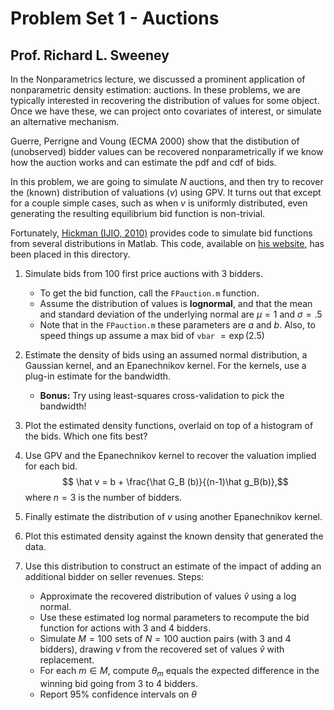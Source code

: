 # Problem Set 1 - Auctions
## Prof. Richard L. Sweeney

In the Nonparametrics lecture, we discussed a prominent application of nonparametric density estimation: auctions. In these problems, we are typically interested in recovering the distribution of values for some object. Once we have these, we can project onto covariates of interest, or simulate an alternative mechanism. 

Guerre, Perrigne and Voung (ECMA 2000) show that the distibution of (unobserved) bidder values can be recovered nonparametrically if we know how the auction works and can estimate the pdf and cdf of bids. 

In this problem, we are going to simulate $N$ auctions, and then try to recover the (known) distribution of valuations ($v$) using GPV. It turns out that except for a couple simple cases, such as when $v$ is uniformly distributed, even generating the resulting equilibrium bid function is non-trivial. 

Fortunately, [Hickman (IJIO, 2010)](https://www.sciencedirect.com/science/article/pii/S0167718709001076) provides code to simulate bid functions from several distributions in Matlab. This code, available on [his website](http://home.uchicago.edu/hickmanbr/research.html), has been placed in this directory. 

1. Simulate bids from 100 first price auctions with 3 bidders. 
    - To get the bid function, call the `FPauction.m` function. 
    - Assume the distribution of values is **lognormal**, and that the mean and standard deviation of the underlying normal are $\mu = 1$ and $\sigma = .5$ 
    - Note that in the `FPauction.m` these parameters are $a$ and $b$. Also, to speed things up assume a max bid of `vbar` $= \exp(2.5)$

2. Estimate the density of bids using an assumed normal distribution, a Gaussian kernel, and an Epanechnikov kernel. For the kernels, use a plug-in estimate for the bandwidth. 
    - **Bonus:** Try using least-squares cross-validation to pick the bandwidth!

3. Plot the estimated density functions, overlaid on top of a histogram of the bids. Which one fits best?

4. Use GPV and the Epanechnikov kernel to recover the valuation implied for each bid. 
$$ \hat v = b + \frac{\hat G_B (b)}{(n-1)\hat g_B(b)},$$ where $n=3$ is the number of bidders.

5. Finally estimate the distribution of $v$ using another Epanechnikov kernel. 

6. Plot this estimated density against the known density that generated the data. 

7. Use this distribution to construct an estimate of the impact of adding an additional bidder on seller revenues. Steps:
    - Approximate the recovered distribution of values $\hat v$ using a log normal. 
    - Use these estimated log normal parameters to recompute the bid function for actions with 3 and 4 bidders. 
    - Simulate $M = 100$ sets of $N=100$ auction pairs (with 3 and 4 bidders), drawing $v$ from the recovered set of values $\hat v$ with replacement.
    - For each $m \in M$, compute $\theta_m$ equals the expected difference in the winning bid going from 3 to 4 bidders. 
    - Report 95% confidence intervals on $\theta$
